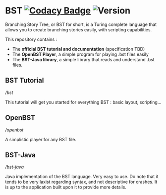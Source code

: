 # BST [![Codacy Badge](https://api.codacy.com/project/badge/Grade/8416a09095454d3983c78e64eb796429)](https://www.codacy.com/app/utybo/BST?utm_source=github.com&amp;utm_medium=referral&amp;utm_content=utybo/BST&amp;utm_campaign=Badge_Grade) ![Version](https://img.shields.io/badge/version-N%2FA-lightgrey.svg)

Branching Story Tree, or BST for short, is a Turing complete language that allows you to create branching stories easily, with scripting capabilities.

This repository contains :

* The **official BST tutorial and documentation** (specification TBD)
* The **OpenBST Player**, a simple program for playing .bst files easily
* The **BST-Java library**, a simple library that reads and understand .bst files.

## BST Tutorial
*/bst*

This tutorial will get you started for everything BST : basic layout, scripting...

## OpenBST
*/openbst*

A simplistic player for any BST file.

## BST-Java
*/bst-java*

Java implementation of the BST language. Very easy to use. Do note that it tends to be very laxist regarding syntax, and not descriptive for crashes. It is up to the application built upon it to provide more details.
